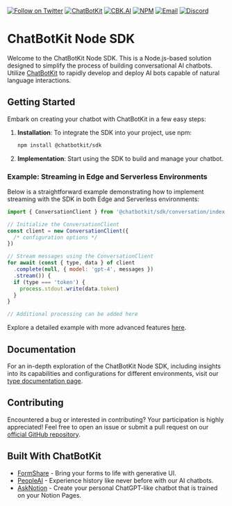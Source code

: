 [![Follow on Twitter](https://img.shields.io/twitter/follow/chatbotkit.svg?logo=twitter)](https://twitter.com/chatbotkit)
[![ChatBotKit](https://img.shields.io/badge/credits-ChatBotKit-blue.svg)](https://chatbotkit.com)
[![CBK.AI](https://img.shields.io/badge/credits-CBK.AI-blue.svg)](https://cbk.ai)
[![NPM](https://img.shields.io/npm/v/@chatbotkit/sdk.svg)](https://www.npmjs.com/package/@chatbotkit/sdk)
[![Email](https://img.shields.io/badge/Email-Support-blue?logo=mail.ru)](mailto:support@chatbotkit.com)
[![Discord](https://img.shields.io/badge/Discord-Support-blue?logo=discord)](https://go.cbk.ai/discord)

# ChatBotKit Node SDK

Welcome to the ChatBotKit Node SDK. This is a Node.js-based solution designed to simplify the process of building conversational AI chatbots. Utilize [ChatBotKit](https://chatbotkit.com) to rapidly develop and deploy AI bots capable of natural language interactions.

## Getting Started

Embark on creating your chatbot with ChatBotKit in a few easy steps:

1. **Installation**: To integrate the SDK into your project, use npm:
   ```bash
   npm install @chatbotkit/sdk
   ```
2. **Implementation**: Start using the SDK to build and manage your chatbot.

### Example: Streaming in Edge and Serverless Environments

Below is a straightforward example demonstrating how to implement streaming with the SDK in both Edge and Serverless environments:

```javascript
import { ConversationClient } from '@chatbotkit/sdk/conversation/index.js'

// Initialize the ConversationClient
const client = new ConversationClient({
  /* configuration options */
})

// Stream messages using the ConversationClient
for await (const { type, data } of client
  .complete(null, { model: 'gpt-4', messages })
  .stream()) {
  if (type === 'token') {
    process.stdout.write(data.token)
  }
}

// Additional processing can be added here
```

Explore a detailed example with more advanced features [here](https://github.com/chatbotkit/node-sdk/tree/main/examples/sdk).

## Documentation

For an in-depth exploration of the ChatBotKit Node SDK, including insights into its capabilities and configurations for different environments, visit our [type documentation page](https://chatbotkit.github.io/node-sdk/modules/_chatbotkit_sdk.html).

## Contributing

Encountered a bug or interested in contributing? Your participation is highly appreciated! Feel free to open an issue or submit a pull request on our [official GitHub repository](https://github.com/chatbotkit/node-sdk).

## Built With ChatBotKit

- [FormShare](https://formshare.ai/) - Bring your forms to life with generative UI.
- [PeopleAI](https://people.ai/) - Experience history like never before with our AI chatbots.
- [AskNotion](https://asknotion.app/) - Create your personal ChatGPT-like chatbot that is trained on your Notion Pages.
